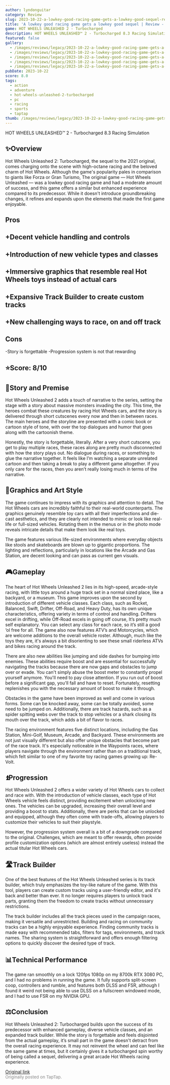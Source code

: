 ```yaml
---
author: lyndonguitar
category: Review
slug: 2023-10-22-a-lowkey-good-racing-game-gets-a-lowkey-good-sequel-review-hot-wheels-unleashed-2-turb
title: 'A lowkey good racing game gets a lowkey good sequel | Review - Hot Wheels Unleashed 2: Turbocharged'
game: HOT WHEELS UNLEASHED 2 - Turbocharged
description: HOT WHEELS UNLEASHED™ 2 - Turbocharged 8.3 Racing Simulation
featured: false
gallery:
  - /images/reviews/legacy/2023-10-22-a-lowkey-good-racing-game-gets-a-lowkey-good-sequel--review---hot-wheels-unleashed-2-turb-0.avif
  - /images/reviews/legacy/2023-10-22-a-lowkey-good-racing-game-gets-a-lowkey-good-sequel--review---hot-wheels-unleashed-2-turb-1.avif
  - /images/reviews/legacy/2023-10-22-a-lowkey-good-racing-game-gets-a-lowkey-good-sequel--review---hot-wheels-unleashed-2-turb-2.avif
  - /images/reviews/legacy/2023-10-22-a-lowkey-good-racing-game-gets-a-lowkey-good-sequel--review---hot-wheels-unleashed-2-turb-3.avif
  - /images/reviews/legacy/2023-10-22-a-lowkey-good-racing-game-gets-a-lowkey-good-sequel--review---hot-wheels-unleashed-2-turb-4.avif
pubDate: 2023-10-22
score: 8.0
tags:
  - action
  - adventure
  - hot-wheels-unleashed-2-turbocharged
  - pc
  - racing
  - sports
  - taptap
thumb: /images/reviews/legacy/2023-10-22-a-lowkey-good-racing-game-gets-a-lowkey-good-sequel--review---hot-wheels-unleashed-2-turb-0.avif
---
```


HOT WHEELS UNLEASHED™ 2 - Turbocharged
8.3
Racing
Simulation


## ✨Overview

Hot Wheels Unleashed 2: Turbocharged, the sequel to the 2021 original, comes charging onto the scene with high-octane racing and the beloved charm of Hot Wheels. Although the game's popularity pales in comparison to giants like Forza or Gran Turismo, The original game — Hot Wheels Unleashed — was a lowkey good racing game and had a moderate amount of success, and this game offers a similar but enhanced experience compared to its predecessor. While it doesn't introduce groundbreaking changes, it refines and expands upon the elements that made the first game enjoyable.




## Pros



## +Decent vehicle handling and controls

## +Introduction of new vehicle types and classes

## +Immersive graphics that resemble real Hot Wheels toys instead of actual cars

## +Expansive Track Builder to create custom tracks

## +New challenging ways to race, on and off track




## Cons


-Story is forgettable
-Progression system is not that rewarding


## ⭐️Score: 8/10


## 📖Story and Premise

Hot Wheels Unleashed 2 adds a touch of narrative to the series, setting the stage with a story about massive monsters invading the city. This time, the heroes combat these creatures by racing Hot Wheels cars, and the story is delivered through short cutscenes every now and then in between races. The main heroes and the storyline are presented with a comic book or cartoon style of tone, with over the top dialogues and humor that goes along with the cartoonish theme.

Honestly, the story is forgettable, literally. After a very short cutscene, you get to play multiple races, these races along are pretty much disconnected with how the story plays out. No dialogue during races, or something to glue the narrative together. It feels like I’m watching a separate unrelated cartoon and then taking a break to play a different game altogether. If you only care for the races, then you aren’t really losing much in terms of the narrative.


## 🎨Graphics and Art Style

The game continues to impress with its graphics and attention to detail. The Hot Wheels cars are incredibly faithful to their real-world counterparts. The graphics genuinely resemble toy cars with all their imperfections and die-cast aesthetics, and they are clearly not intended to mimic or look like real-life or full-sized vehicles. Rotating them in the menus or in the photo mode reveals intricate details that make them look like real toys.

The game features various life-sized environments where everyday objects like stools and skateboards are blown up to gigantic proportions. The lighting and reflections, particularly in locations like the Arcade and Gas Station, are decent looking and can pass as current gen visuals.


## 🎮Gameplay

The heart of Hot Wheels Unleashed 2 lies in its high-speed, arcade-style racing, with little toys around a huge track set in a normal sized place, like a backyard, or a museum. This game improves upon the second by introduction of different vehicle classes. Each class, such as Rocket, Balanced, Swift, Drifter, Off-Road, and Heavy Duty, has its own unique characteristics, offering variety in terms of control and handling. Drifters excel in drifting, while Off-Road excels in going off course, It’s pretty much self explanatory. You can select any class for each race, so it’s still a good ‘ol free for all. The game also now features ATV’s and Motorcycles, which are welcome additions to the overall vehicle roster.  Although, much like the toys they are, it's always a bit disorienting to see these small riderless ATVs and bikes racing around the track.

There are also new abilities like jumping and side dashes for bumping into enemies. These abilities require boost and are essential for successfully navigating the tracks because there are now gaps and obstacles to jump over or evade. You can't simply abuse the boost meter to constantly propel yourself anymore. You'll need to pay close attention. If you run out of boost before a significant gap, you'll fall and have to reset. Fortunately, resetting replenishes you with the necessary amount of boost to make it through.

Obstacles in the game have been improved as well and come in various forms. Some can be knocked away, some can be totally avoided, some need to be jumped on. Additionally, there are track hazards, such as a spider spitting webs over the track to stop vehicles or a shark closing its mouth over the track, which adds a bit of flavor to races.

The racing environment features five distinct locations, including the Gas Station, Mini-Golf, Museum, Arcade, and Backyard. These environments are not just visually different but also offer unique obstacles that become part of the race track. It's especially noticeable in the Waypoints races, where players navigate through the environment rather than on a traditional track, which felt similar to one of my favorite toy racing games growing up: Re-Volt.


## ⏫Progression

Hot Wheels Unleashed 2 offers a wider variety of Hot Wheels cars to collect and race with. With the introduction of vehicle classes, each type of Hot Wheels vehicle feels distinct, providing excitement when unlocking new ones. The vehicles can be upgraded, increasing their overall level and providing a boost to stats. Additionally, there are perks that can be unlocked and equipped, although they often come with trade-offs, allowing players to customize their vehicles to suit their playstyle.

However, the progression system overall is a bit of a downgrade compared to the original. Challenges, which are meant to offer rewards, often provide profile customization options (which are almost entirely useless) instead the actual titular Hot Wheels cars.


## 🛣Track Builder

One of the best features of the Hot Wheels Unleashed series is its track builder, which truly emphasizes the toy-like nature of the game. With this tool, players can create custom tracks using a user-friendly editor, and it's back and better than ever. It no longer requires players to unlock track parts, granting them the freedom to create tracks without unnecessary restrictions.

The track builder includes all the track pieces used in the campaign races, making it versatile and unrestricted. Building and racing on community tracks can be a highly enjoyable experience. Finding community tracks is made easy with recommended tabs, filters for tags, environments, and track names. The sharing system is straightforward and offers enough filtering options to quickly discover the desired type of track.


## 📊Technical Performance

The game ran smoothly on a lock 120fps 1080p on my 8700k RTX 3080 PC, and I had no problems in running the game. It fully supports split-screen coop, controllers and rumble, and features both DLSS and FSR, although I found it weird not being able to use DLSS on a fullscreen windowed mode, and I had to use FSR on my NVIDIA GPU.


## ⚖️Conclusion

Hot Wheels Unleashed 2: Turbocharged builds upon the success of its predecessor with enhanced gameplay, diverse vehicle classes, and an expanded track builder. While the story is forgettable and feels disjointed from the actual gameplay, it’s small part in the game doesn't detract from the overall racing experience. It may not reinvent the wheel and can feel like the same game at times, but it certainly gives it a turbocharged spin worthy of being called a sequel, delivering a great arcade Hot Wheels racing experience.

[Original link](https://www.taptap.io/post/6463800)<br><span style="font-size: 0.95em; color: #888;">Originally posted on TapTap.</span>